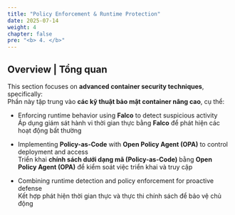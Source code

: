 ```yaml
---
title: "Policy Enforcement & Runtime Protection"
date: 2025-07-14
weight: 4
chapter: false
pre: "<b> 4. </b>"
---
```


## Overview | Tổng quan

This section focuses on **advanced container security techniques**, specifically:  
Phần này tập trung vào **các kỹ thuật bảo mật container nâng cao**, cụ thể:

* Enforcing runtime behavior using **Falco** to detect suspicious activity  
  Áp dụng giám sát hành vi thời gian thực bằng **Falco** để phát hiện các hoạt động bất thường

* Implementing **Policy-as-Code** with **Open Policy Agent (OPA)** to control deployment and access  
  Triển khai **chính sách dưới dạng mã (Policy-as-Code)** bằng **Open Policy Agent (OPA)** để kiểm soát việc triển khai và truy cập

* Combining runtime detection and policy enforcement for proactive defense  
  Kết hợp phát hiện thời gian thực và thực thi chính sách để bảo vệ chủ động
